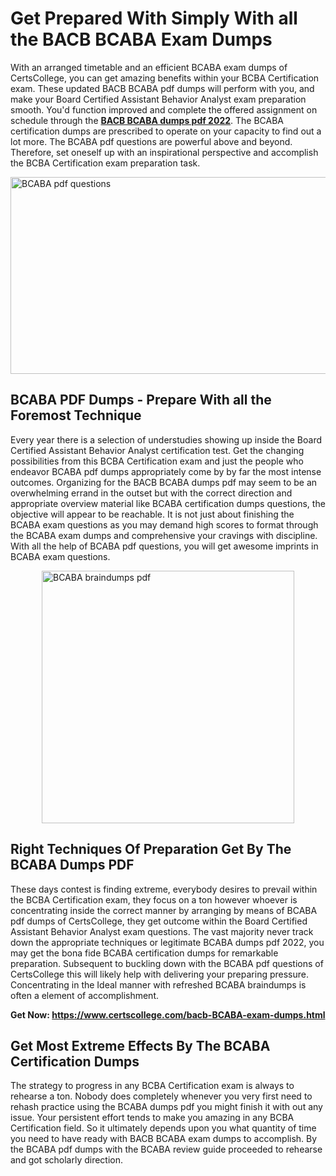 <h1><strong>Get Prepared With Simply With all the BACB BCABA Exam Dumps&nbsp;</strong></h1>
<p><span style="font-weight: 400;">With an arranged timetable and an efficient  BCABA exam dumps of CertsCollege, you can get amazing benefits within your BCBA Certification exam. These updated BACB BCABA pdf dumps will perform with you, and make your Board Certified Assistant Behavior Analyst exam preparation smooth. You'd function improved and complete the offered assignment on schedule through the <strong><a href="https://www.certscollege.com/bacb-BCABA-exam-dumps.html">BACB BCABA dumps pdf 2022</a></strong>. The BCABA certification dumps are prescribed to operate on your capacity to find out a lot more. The  BCABA pdf questions are powerful above and beyond. Therefore, set oneself up with an inspirational perspective and accomplish the BCBA Certification exam preparation task.&nbsp;</span></p>
<p><span style="font-weight: 400;"><img style="display: block; margin-left: auto; margin-right: auto;" src="https://i.ibb.co/CPDK3ps/Yellow-and-Blue-Initiative-Blog-Banner.png" alt="BCABA pdf questions" width="559" height="315" /></span></p>
<h2><strong>BCABA PDF Dumps - Prepare With all the Foremost Technique</strong></h2>
<p><span style="font-weight: 400;">Every year there is a selection of understudies showing up inside the Board Certified Assistant Behavior Analyst certification test. Get the changing possibilities from this BCBA Certification exam and just the people who endeavor BCABA pdf dumps appropriately come by by far the most intense outcomes. Organizing for the BACB BCABA dumps pdf may seem to be an overwhelming errand in the outset but with the correct direction and appropriate overview material like BCABA certification dumps questions, the objective will appear to be reachable. It is not just about finishing the BCABA exam questions as you may demand high scores to format through the BCABA exam dumps and comprehensive your cravings with discipline. With all the help of BCABA pdf questions, you will get awesome imprints in BCABA exam questions.</span></p>
<p><span style="font-weight: 400;"><a href="https://tinyurl.com/497kxx76"><img style="display: block; margin-left: auto; margin-right: auto;" src="https://i.ibb.co/9tMrhdY/Teacher-Appreciation-Invitation.png" alt="BCABA braindumps pdf " width="404" height="404" /></a></span></p>
<h2><strong>Right Techniques Of Preparation Get By The BCABA Dumps PDF</strong></h2>
<p><span style="font-weight: 400;">These days contest is finding extreme, everybody desires to prevail within the BCBA Certification exam, they focus on a ton however whoever is concentrating inside the correct manner by arranging by means of BCABA pdf dumps of CertsCollege, they get outcome within the Board Certified Assistant Behavior Analyst exam questions. The vast majority never track down the appropriate techniques or legitimate BCABA dumps pdf 2022, you may get the bona fide BCABA certification dumps for remarkable preparation. Subsequent to buckling down with the  BCABA pdf questions of CertsCollege this will likely help with delivering your preparing pressure. Concentrating in the Ideal manner with refreshed BCABA braindumps is often a element of accomplishment.</span></p>
<p><span style="font-weight: 400;"><strong>Get Now: <a href="https://www.certscollege.com/bacb-BCABA-exam-dumps.html">https://www.certscollege.com/bacb-BCABA-exam-dumps.html</a></strong></span></p>
<h2><strong>Get Most Extreme Effects By The BCABA Certification Dumps</strong></h2>
<p><span style="font-weight: 400;">The strategy to progress in any BCBA Certification exam is always to rehearse a ton. Nobody does completely whenever you very first need to rehash practice using the BCABA dumps pdf you might finish it with out any issue. Your persistent effort tends to make you amazing in any BCBA Certification field. So it ultimately depends upon you what quantity of time you need to have ready with BACB BCABA exam dumps to accomplish. By the BCABA pdf dumps with the BCABA review guide proceeded to rehearse and got scholarly direction.</span></p>
